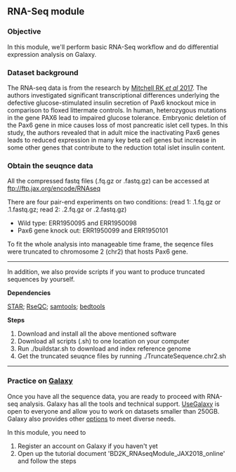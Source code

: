 ## RNA-Seq module

### Objective

In this module, we'll perform basic RNA-Seq workflow and do differential expression analysis on Galaxy.

### Dataset background

The RNA-seq data is from the research by [Mitchell RK *et al* 2017](http://www.jbc.org/content/292/21/8892). The authors investigated significant transcriptional differences underlying the defective glucose-stimulated insulin secretion of Pax6 knockout mice in comparison to floxed littermate controls. In human, heterozygous mutations in the gene PAX6 lead to impaired glucose tolerance. Embryonic deletion of the Pax6 gene in mice causes loss of most pancreatic islet cell types. In this study, the authors revealed that in adult mice the inactivating Pax6 genes leads to reduced expression in many key beta cell genes but increase in some other genes that contribute to the reduction total islet insulin content.

### Obtain the seuqnce data

All the compressed fastq files (.fq.gz or .fastq.gz) can be accessed at ftp://ftp.jax.org/encode/RNAseq

There are four pair-end experiments on two conditions:
(read 1: .1.fq.gz or .1.fastq.gz; read 2: .2.fq.gz or .2.fastq.gz)
- Wild type: ERR1950095 and ERR1950098 
- Pax6 gene knock out: ERR1950099 and ERR1950101

To fit the whole analysis into manageable time frame, the seqence files were truncated to chromosome 2 (chr2) that hosts Pax6 gene. 

--------
In addition, we also provide scripts if you want to produce truncated sequences by yourself. 

**Dependencies** 

[STAR](https://github.com/alexdobin/STAR);
[RseQC](http://rseqc.sourceforge.net);
[samtools](http://www.htslib.org);
[bedtools](https://bedtools.readthedocs.io/en/latest/)

**Steps**
1. Download and install all the above mentioned software
2. Download all scripts (.sh) to one location on your computer
3. Run ./buildstar.sh to download and index reference genome
4. Get the truncated seuqnce files by running ./TruncateSequence.chr2.sh 
---------

### Practice on [Galaxy](https://usegalaxy.org)

Once you have all the sequence data, you are ready to proceed with RNA-seq analysis. Galaxy has all the tools and technical support. [UseGalaxy](https://usegalaxy.org) is open to everyone and allow you to work on datasets smaller than 250GB. Galaxy also provides other [options](https://galaxyproject.org/choices/) to meet diverse needs. 

In this module, you need to
1. Register an account on Galaxy if you haven't yet
2. Open up the tutorial document 'BD2K_RNAseqModule_JAX2018_online' and follow the steps
